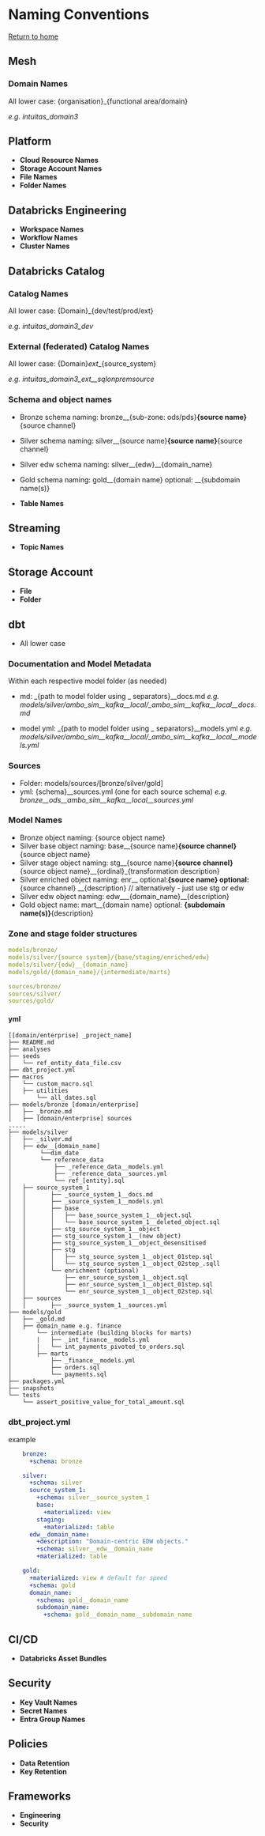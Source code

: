 # Naming Conventions
[Return to home](README.md)

## Mesh
### Domain Names

All lower case: {organisation}_{functional area/domain}

*e.g. intuitas_domain3*

## Platform
- **Cloud Resource Names**
- **Storage Account Names**
- **File Names**
- **Folder Names**

## Databricks Engineering
- **Workspace Names**
- **Workflow Names**
- **Cluster Names**

## Databricks Catalog
### Catalog Names
All lower case: {Domain}_{dev/test/prod/ext}

*e.g. intuitas_domain3_dev*

### External (federated) Catalog Names
All lower case: {Domain}_ext__{source_system}

*e.g. intuitas_domain3_ext__sqlonpremsource*


### Schema and object names

* Bronze schema naming: bronze__{sub-zone: ods/pds}__{source name}__{source channel}

* Silver schema naming: silver__{source name}__{source name}__{source channel}

* Silver edw schema naming: silver__{edw}__{domain_name}

* Gold schema naming: gold__{domain name} optional: __{subdomain name(s)}




- **Table Names**

## Streaming
- **Topic Names**

## Storage Account
- **File**
- **Folder**

## dbt
* All lower case

### Documentation and Model Metadata

Within each respective model folder (as needed)

* md: _{path to model folder using _ separators}__docs.md *e.g. models/silver/ambo_sim__kafka__local/_ambo_sim__kafka__local__docs.md*

* model yml: _{path to model folder using _ separators}__models.yml *e.g. models/silver/ambo_sim__kafka__local/_ambo_sim__kafka__local__models.yml*

### Sources
* Folder: models/sources/[bronze/silver/gold]
* yml: {schema}__sources.yml (one for each source schema) *e.g. bronze__ods__ambo_sim__kafka__local__sources.yml*

### Model Names
* Bronze object naming: {source object name}
* Silver base object naming: base__{source name}__{source channel}__{source object name}
* Silver stage object naming: stg__{source name}__{source channel}__{source object name}__{ordinal}_{transformation description}
* Silver enriched object naming: enr__  optional:__{source name}  optional:__{source channel} __{description} // alternatively - just use stg or edw
* Silver edw object naming: edw___{domain_name}__{description}
* Gold object name: mart__{domain name} optional: __{subdomain name(s)}__{description}

### Zone and stage folder structures

```yml
models/bronze/
models/silver/{source system}/{base/staging/enriched/edw}
models/silver/{edw}__{domain_name}
models/gold/{domain_name}/{intermediate/marts}

sources/bronze/
sources/silver/
sources/gold/
```

#### yml
```example
[[domain/enterprise] _project_name]
├── README.md
├── analyses
├── seeds
│   └── ref_entity_data_file.csv
├── dbt_project.yml
├── macros
│   └── custom_macro.sql
│   ├── utilities
│       └── all_dates.sql
├── models/bronze [domain/enterprise] 
│   ├── _bronze.md
│   ├── [domain/enterprise] sources
.....
├── models/silver
│   ├── _silver.md
│   ├── edw__[domain_name] 
│        └──dim_date
│        └── reference_data
│            ├── _reference_data__models.yml
│            ├── _reference_data__sources.yml
│            └── ref_[entity].sql
│   ├── source_system_1
│   │       ├── _source_system_1__docs.md
│   │       ├── _source_system_1__models.yml
│   │       ├── base
│   │       │   ├── base_source_system_1__object.sql
│   │       │   └── base_source_system_1__deleted_object.sql
│   │       ├── stg_source_system_1__object
│   │       ├── stg_source_system_1__(new object)
│   │       ├── stg_source_system_1__object_desensitised
│   │       ├── stg
│   │       │   ├── stg_source_system_1__object_01step.sql
│   │       │   └── stg_source_system_1__object_02step_.sqll
│   │       └── enrichment (optional)
│   │           ├── enr_source_system_1__object.sql
│   │           ├── enr_source_system_1__object_01step.sql
│   │           └── enr_source_system_1__object_02step.sql
│   ├── sources
│   │       ├── _source_system_1__sources.yml
├── models/gold
│   ├── _gold.md
│   ├── domain_name e.g. finance 
│       └── intermediate (building blocks for marts)
│       |   ├── _int_finance__models.yml
│       |   └── int_payments_pivoted_to_orders.sql
│       ├── marts
│           ├── _finance__models.yml
│           ├── orders.sql
│           └── payments.sql
├── packages.yml
├── snapshots
└── tests
    └── assert_positive_value_for_total_amount.sql
```
### dbt_project.yml

example
```yml
    bronze:
      +schema: bronze

    silver:
      +schema: silver
      source_system_1:
        +schema: silver__source_system_1
        base:
          +materialized: view
        staging:
          +materialized: table
      edw__domain_name:
        +description: "Domain-centric EDW objects."
        +schema: silver__edw__domain_name
        +materialized: table

    gold:
      +materialized: view # default for speed
      +schema: gold
      domain_name:
        +schema: gold__domain_name
        subdomain_name:
          +schema: gold__domain_name__subdomain_name
```


## CI/CD
- **Databricks Asset Bundles**

## Security
- **Key Vault Names**
- **Secret Names**
- **Entra Group Names**

## Policies
- **Data Retention**
- **Key Retention**

## Frameworks
- **Engineering**
- **Security**

